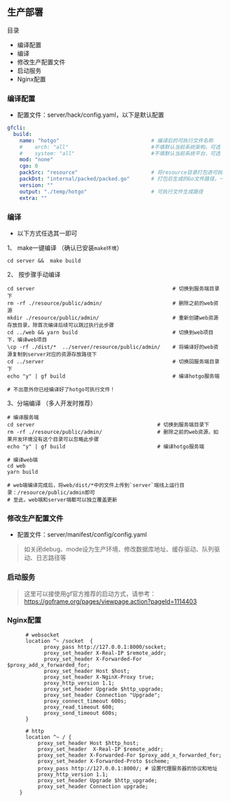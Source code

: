 ## 生产部署

目录

- 编译配置
- 编译
- 修改生产配置文件
- 启动服务
- Nginx配置

### 编译配置

- 配置文件：server/hack/config.yaml，以下是默认配置
```yaml
gfcli:
  build:
    name: "hotgo"                              # 编译后的可执行文件名称
    #    arch: "all"                           #不填默认当前系统架构，可选：386,amd64,arm,all
    #    system: "all"                         #不填默认当前系统平台，可选：linux,darwin,windows,all
    mod: "none"
    cgo: 0
    packSrc: "resource"                        # 将resource目录打包进可执行文件，静态资源无需单独部署
    packDst: "internal/packed/packed.go"       # 打包后生成的Go文件路径，一般使用相对路径指定到本项目目录中
    version: ""
    output: "./temp/hotgo"                     # 可执行文件生成路径
    extra: ""
```


### 编译

- 以下方式任选其一即可

1、 make一键编译 （确认已安装`make环境`）
```shell
cd server &&  make build
``` 

2、 按步骤手动编译
```shell
cd server                                             # 切换到服务端目录下
rm -rf ./resource/public/admin/                       # 删除之前的web资源
mkdir ./resource/public/admin/                        # 重新创建web资源存放目录，除首次编译后续可以跳过执行此步骤
cd ../web && yarn build                               # 切换到web项目下，编译web项目
\cp -rf ./dist/*  ../server/resource/public/admin/    # 将编译好的web资源复制到server对应的资源存放路径下
cd ../server                                          # 切换回服务端目录下
echo "y" | gf build                                   # 编译hotgo服务端

# 不出意外你已经编译好了hotgo可执行文件！
```

3、分端编译 （多人开发时推荐）
```shell
# 编译服务端
cd server                                        # 切换到服务端目录下
rm -rf ./resource/public/admin/                  # 删除之前的web资源，如果开发环境没有这个目录可以忽略此步骤
echo "y" | gf build                              # 编译hotgo服务端

# 编译web端
cd web                                           
yarn build

# web端编译完成后，将web/dist/*中的文件上传到`server`端线上运行目录：/resource/public/admin即可
# 至此，web端和server端都可以独立覆盖更新
```


### 修改生产配置文件
- 配置文件：server/manifest/config/config.yaml
> 如关闭debug、mode设为生产环境、修改数据库地址、缓存驱动、队列驱动、日志路径等



### 启动服务
> 这里可以接使用gf官方推荐的启动方式，请参考：https://goframe.org/pages/viewpage.action?pageId=1114403


### Nginx配置
```
      # websocket
      location ^~ /socket  {
  			proxy_pass http://127.0.0.1:8000/socket;
  			proxy_set_header X-Real-IP $remote_addr;
  			proxy_set_header X-Forwarded-For $proxy_add_x_forwarded_for;
  			proxy_set_header Host $host;
  			proxy_set_header X-NginX-Proxy true;
  			proxy_http_version 1.1;
  			proxy_set_header Upgrade $http_upgrade;
  			proxy_set_header Connection "Upgrade";
  			proxy_connect_timeout 600s;
  			proxy_read_timeout 600;
  			proxy_send_timeout 600s;
      }

      # http
      location ^~ / {
          proxy_set_header Host $http_host;
          proxy_set_header  X-Real-IP $remote_addr;
          proxy_set_header X-Forwarded-For $proxy_add_x_forwarded_for;
          proxy_set_header X-Forwarded-Proto $scheme;
          proxy_pass http://127.0.0.1:8000/; # 设置代理服务器的协议和地址
          proxy_http_version 1.1;
          proxy_set_header Upgrade $http_upgrade;
          proxy_set_header Connection upgrade;
    }
```
